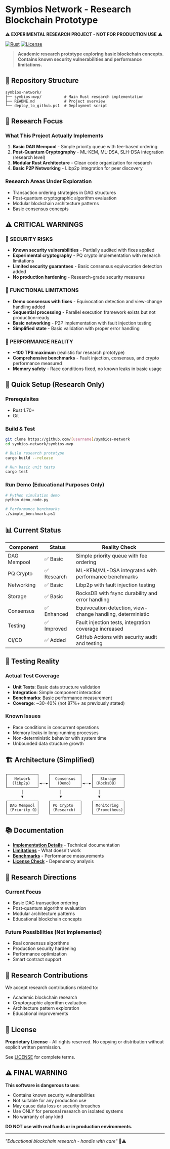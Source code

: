 # Symbios Network - Research Blockchain Prototype

⚠️ **EXPERIMENTAL RESEARCH PROJECT - NOT FOR PRODUCTION USE** ⚠️

[![Rust](https://img.shields.io/badge/rust-1.70+-orange.svg)](https://www.rust-lang.org)
[![License](https://img.shields.io/badge/License-Proprietary-red.svg)](symbios-mvp/LICENSE)

> **Academic research prototype exploring basic blockchain concepts. Contains known security vulnerabilities and performance limitations.**

## 📁 Repository Structure

```
symbios-network/
├── symbios-mvp/          # Main Rust research implementation
├── README.md             # Project overview
└── deploy_to_github.ps1  # Deployment script
```

## 🎯 Research Focus

### What This Project Actually Implements

1. **Basic DAG Mempool** - Simple priority queue with fee-based ordering
2. **Post-Quantum Cryptography** - ML-KEM, ML-DSA, SLH-DSA integration (research level)
3. **Modular Rust Architecture** - Clean code organization for research
4. **Basic P2P Networking** - Libp2p integration for peer discovery

### Research Areas Under Exploration

- Transaction ordering strategies in DAG structures
- Post-quantum cryptographic algorithm evaluation
- Modular blockchain architecture patterns
- Basic consensus concepts

## ⚠️ CRITICAL WARNINGS

### 🚨 SECURITY RISKS
- **Known security vulnerabilities** - Partially audited with fixes applied
- **Experimental cryptography** - PQ crypto implementation with research limitations
- **Limited security guarantees** - Basic consensus equivocation detection added
- **No production hardening** - Research-grade security measures

### 🚨 FUNCTIONAL LIMITATIONS
- **Demo consensus with fixes** - Equivocation detection and view-change handling added
- **Sequential processing** - Parallel execution framework exists but not production-ready
- **Basic networking** - P2P implementation with fault injection testing
- **Simplified state** - Basic validation with proper error handling

### 🚨 PERFORMANCE REALITY
- **~100 TPS maximum** (realistic for research prototype)
- **Comprehensive benchmarks** - Fault injection, consensus, and crypto performance measured
- **Memory safety** - Race conditions fixed, no known leaks in basic usage

## 🚀 Quick Setup (Research Only)

### Prerequisites
- Rust 1.70+
- Git

### Build & Test
```bash
git clone https://github.com/[username]/symbios-network
cd symbios-network/symbios-mvp

# Build research prototype
cargo build --release

# Run basic unit tests
cargo test
```

### Run Demo (Educational Purposes Only)
```bash
# Python simulation demo
python demo_node.py

# Performance benchmarks
./simple_benchmark.ps1
```

## 📊 Current Status

| Component | Status | Reality Check |
|-----------|--------|---------------|
| DAG Mempool | ✅ Basic | Simple priority queue with fee ordering |
| PQ Crypto | ✅ Research | ML-KEM/ML-DSA integrated with performance benchmarks |
| Networking | ✅ Basic | Libp2p with fault injection testing |
| Storage | ✅ Basic | RocksDB with fsync durability and error handling |
| Consensus | ✅ Enhanced | Equivocation detection, view-change handling, deterministic |
| Testing | ✅ Improved | Fault injection tests, integration coverage increased |
| CI/CD | ✅ Added | GitHub Actions with security audit and testing |

## 🧪 Testing Reality

### Actual Test Coverage
- **Unit Tests**: Basic data structure validation
- **Integration**: Simple component interaction
- **Benchmarks**: Basic performance measurement
- **Coverage**: ~30-40% (not 87%+ as previously stated)

### Known Issues
- Race conditions in concurrent operations
- Memory leaks in long-running processes
- Non-deterministic behavior with system time
- Unbounded data structure growth

## 🏗️ Architecture (Simplified)

```
┌─────────────┐    ┌─────────────┐    ┌─────────────┐
│   Network   │    │  Consensus  │    │   Storage   │
│  (libp2p)   │◄──►│   (Demo)    │◄──►│ (RocksDB)   │
└─────────────┘    └─────────────┘    └─────────────┘
       │                │                │
       ▼                ▼                ▼
┌─────────────┐    ┌─────────────┐    ┌─────────────┐
│ DAG Mempool │    │ PQ Crypto   │    │ Monitoring  │
│ (Priority Q)│    │ (Research)  │    │ (Prometheus)│
└─────────────┘    └─────────────┘    └─────────────┘
```

## 📚 Documentation

- **[Implementation Details](symbios-mvp/README.md)** - Technical documentation
- **[Limitations](symbios-mvp/LIMITATIONS.md)** - What doesn't work
- **[Benchmarks](symbios-mvp/benchmarks.md)** - Performance measurements
- **[License Check](symbios-mvp/LICENSE_CHECK.md)** - Dependency analysis

## 🔬 Research Directions

### Current Focus
- Basic DAG transaction ordering
- Post-quantum algorithm evaluation
- Modular architecture patterns
- Educational blockchain concepts

### Future Possibilities (Not Implemented)
- Real consensus algorithms
- Production security hardening
- Performance optimization
- Smart contract support

## 🤝 Research Contributions

We accept research contributions related to:
- Academic blockchain research
- Cryptographic algorithm evaluation
- Architecture pattern exploration
- Educational improvements

## 📄 License

**Proprietary License** - All rights reserved. No copying or distribution without explicit written permission.

See [LICENSE](symbios-mvp/LICENSE) for complete terms.

## ⚠️ FINAL WARNING

**This software is dangerous to use:**

- Contains known security vulnerabilities
- Not suitable for any production use
- May cause data loss or security breaches
- Use ONLY for personal research on isolated systems
- No warranty of any kind

**DO NOT use with real funds or in production environments.**

---

*"Educational blockchain research - handle with care"* 🔬⚠️